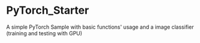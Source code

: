 # PyTorch_Starter
A simple PyTorch Sample with basic functions' usage and a image classifier (training and testing with GPU)
